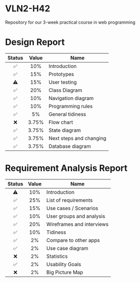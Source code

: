 # VLN2-H42
Repository for our 3-week practical course in web programming

# Design Report
| Status | Value | Name |
|  :---:   |  :---:  |  --- |
| ✅ | 10% | Introduction |
| ✅ | 15% | Prototypes |
| ⚠️ | 15% | User testing |
| ✅ | 20% | Class Diagram |
| ✅ | 10% | Navigation diagram |
| ✅ | 10% | Programming rules |
| ✅ | 5% | General tidiness |
| ❌ | 3.75% | Flow chart |
| ✅ | 3.75% | State diagram |
| ✅ | 3.75% | Next steps and changing |
| ✅ | 3.75% | Database diagram |

# Requirement Analysis Report
| Status | Value | Name |
|  :---:   |  :---:  |  --- |
| ⚠️ | 10% | Introduction |
| ✅ | 25% | List of requirements |
| ✅ | 15% | Use cases / Scenarios |
| ✅ | 10% | User groups and analysis |
| ✅ | 20% | Wireframes and interviews |
| ✅ | 10% | Tidiness |
| ✅ | 2% | Compare to other apps |
| ✅ | 2% | Use case diagram |
| ❌ | 2% | Statistics |
| ✅ | 2% | Usability Goals |
| ❌ | 2% | Big Picture Map |
